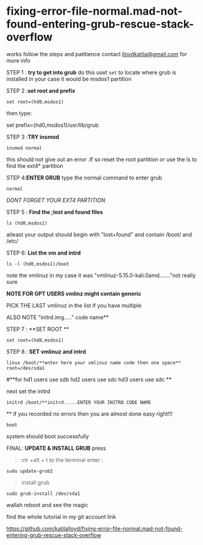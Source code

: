 # fixing-error-file-normal.mad-not-found-entering-grub-rescue-stack-overflow
works follow the steps and patitience contact  lloydkatila@gmail.com for more info


STEP 1 : **try to get into grub**
do this
uset `set` to locate where grub is installed in your case it would be msdos1 partition

STEP 2 :**set root and prefix**
    
  

    set root=(hd0,msdos1)

then type:

set prefix=(hd0,msdos1)/usr/lib/grub

STEP 3 :**TRY  insmod**

    insmod normal
this should not give out an error .If so reset the root partition or use the ls to find the ext4* partition

STEP 4:**ENTER GRUB**
type the normal command to enter grub

    normal

*DONT FORGET YOUR EXT4 PARTITION*

STEP 5 : **Find the ;lost and found files**

    ls (hd0,msdos1)
atleast your output should begin with "lost+found" and contain /boot/ and /etc/

STEP 6: **List the vm and intrd**

    ls -l (hd0,msdos1)/boot

note the vmlinuz
in my case it was "vmlinuz-5.15.0-kali.0amd......."not really sure 

**NOTE   FOR GPT USERS vmlinz might contain generic** 


PICK THE LAST vmlinuz in the list if you have multiple

ALSO NOTE "initrd.img....." code name**

STEP 7 : **SET ROOT **

    set root=(hd0,msdos1)

STEP 8 : **SET vmlinuz and intrd**

    linux /boot/**enter here your vmlinuz name code then one space**  root=/dev/sda1        

#**for hd1 users use sdb
 hd2 users use sdc
 hd3 users use sdc
**

 next set the initrd

    initrd /boot/**initrd.....ENTER YOUR INITRD CODE NAME
**
if you recorded no errors  then you are almost done easy right!!!

    boot

system should boot successfully

FINAL: **UPDATE & INSTALL GRUB**
press 

> ctr +alt + t
to the terminal enter :

    sudo update-grub2

> install grub

    sudo grub-install /dev/sda1

wallah
reboot and see the magic

find the whole tutorial in my git account link


https://github.com/katilalloyd/fixing-error-file-normal.mad-not-found-entering-grub-rescue-stack-overflow



